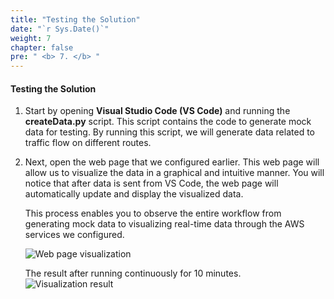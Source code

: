 ```yaml
---
title: "Testing the Solution"
date: "`r Sys.Date()`"
weight: 7
chapter: false
pre: " <b> 7. </b> "
---
```


#### Testing the Solution

1. Start by opening **Visual Studio Code (VS Code)** and running the **createData.py** script. This script contains the code to generate mock data for testing. By running this script, we will generate data related to traffic flow on different routes.

2. Next, open the web page that we configured earlier. This web page will allow us to visualize the data in a graphical and intuitive manner. You will notice that after data is sent from VS Code, the web page will automatically update and display the visualized data.

   This process enables you to observe the entire workflow from generating mock data to visualizing real-time data through the AWS services we configured.

   ![Web page visualization](/images/7-test/img-17.png)

   The result after running continuously for 10 minutes.
   ![Visualization result](/images/7-test/img-16.png)
